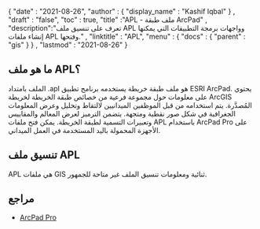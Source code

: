 {
  "date" : "2021-08-26",
  "author" : {
    "display_name" : "Kashif Iqbal"
} ,
  "draft" : "false",
  "toc" : true,
  "title" :"APL - ملف طبقة ArcPad" ,
  "description":"تعرف على تنسيق ملف APL وواجهات برمجة التطبيقات التي يمكنها إنشاء ملفات APL وفتحها." ,
  "linktitle" : "APL",
  "menu" : {
    "docs" : {
      "parent" : "gis"
}
} ,
  "lastmod" : "2021-08-26"
}

## ما هو ملف APL؟

الملف بامتداد .apl هو ملف طبقة خريطة يستخدمه برنامج تطبيق ESRI ArcPad. يحتوي على معلومات حول مجموعة فرعية من خصائص طبقة الخريطة لخريطة ArcGIS المُصدَّرة. يتم استخدامه من قبل الموظفين الميدانيين لالتقاط وتحليل وعرض المعلومات الجغرافية في شكل صور نقطية ومتجهة. يتضمن الترميز لعرض المعالم والمقاييس وتعبيرات التسمية لطبقة الخريطة. يمكن فتح ملفات APL باستخدام ArcPad Pro على الأجهزة المحمولة باليد المستخدمة في العمل الميداني.

## تنسيق ملف APL

APL هي ملفات GIS ثنائية ومعلومات تنسيق الملف غير متاحة للجمهور.


## مراجع ##

* [ArcPad Pro](http://www.esri.com/library/brochures/pdfs/arcpadbro.pdf)

